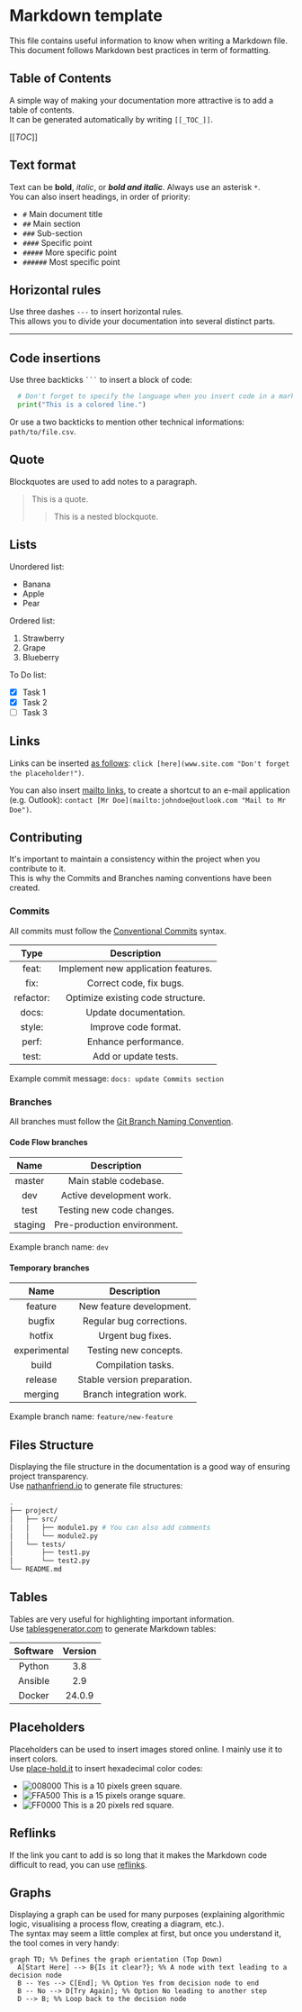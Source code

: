 # Markdown template

This file contains useful information to know when writing a Markdown file.  
This document follows Markdown best practices in term of formatting.  

## Table of Contents

A simple way of making your documentation more attractive is to add a table of contents.  
It can be generated automatically by writing `[[_TOC_]]`.

[[_TOC_]]

## Text format

Text can be **bold**, *italic*, or ***bold and italic***. Always use an asterisk `*`.  
You can also insert headings, in order of priority:

- `#` Main document title
- `##` Main section
- `###` Sub-section
- `####` Specific point
- `#####` More specific point
- `######` Most specific point

## Horizontal rules

Use three dashes `---` to insert horizontal rules.  
This allows you to divide your documentation into several distinct parts.

---

## Code insertions

Use three backticks `` ``` `` to insert a block of code:

```python
  # Don't forget to specify the language when you insert code in a markdown file:
  print("This is a colored line.")
```

Or use a two backticks to mention other technical informations: `path/to/file.csv`.

## Quote

Blockquotes are used to add notes to a paragraph.

>This is a quote.
>>This is a nested blockquote.

## Lists

Unordered list:

- Banana
- Apple
- Pear

Ordered list:

1. Strawberry
2. Grape
3. Blueberry

To Do list:

- [x] Task 1
- [x] Task 2
- [ ] Task 3

## Links

Links can be inserted [as follows](www.google.com "Direct link to Google.com"): `click [here](www.site.com "Don't forget the placeholder!")`.

You can also insert [mailto links](mailto:user@outlook.com "Mail to user"), to create a shortcut to an e-mail application (e.g. Outlook): `contact [Mr Doe](mailto:johndoe@outlook.com "Mail to Mr Doe")`.

## Contributing

It's important to maintain a consistency within the project when you contribute to it.  
This is why the Commits and Branches naming conventions have been created.

### Commits

All commits must follow the [Conventional Commits](https://www.conventionalcommits.org/en/v1.0.0/) syntax.  

|  **Type** |           **Description**           |
|:---------:|:-----------------------------------:|
|   feat:   | Implement new application features. |
|    fix:   |       Correct code, fix bugs.       |
| refactor: |  Optimize existing code structure.  |
|   docs:   |        Update documentation.        |
|   style:  |         Improve code format.        |
|   perf:   |         Enhance performance.        |
|   test:   |         Add or update tests.        |

Example commit message: `docs: update Commits section`

### Branches

All branches must follow the [Git Branch Naming Convention](https://dev.to/couchcamote/git-branching-name-convention-cch).

#### Code Flow branches

| **Name** |       **Description**       |
|:--------:|:---------------------------:|
|  master  |    Main stable codebase.    |
|    dev   |   Active development work.  |
|   test   |  Testing new code changes.  |
|  staging | Pre-production environment. |

Example branch name: `dev`

#### Temporary branches

|   **Name**   |       **Description**       |
|:------------:|:---------------------------:|
|    feature   |   New feature development.  |
|    bugfix    |   Regular bug corrections.  |
|    hotfix    |      Urgent bug fixes.      |
| experimental |    Testing new concepts.    |
|     build    |      Compilation tasks.     |
|    release   | Stable version preparation. |
|    merging   |   Branch integration work.  |

Example branch name: `feature/new-feature`

## Files Structure

Displaying the file structure in the documentation is a good way of ensuring project transparency.  
Use [nathanfriend.io](https://tree.nathanfriend.io/, "ASCII Tree") to generate file structures:

```bash
.
├── project/
│   ├── src/
│   │   ├── module1.py # You can also add comments
│   │   └── module2.py
│   └── tests/
│       ├── test1.py
│       └── test2.py
└── README.md
```

## Tables

Tables are very useful for highlighting important information.  
Use [tablesgenerator.com](https://www.tablesgenerator.com/markdown_tables#) to generate Markdown tables:

|  **Software**  | **Version** |
|:--------------:|:-----------:|
|     Python     |     3.8     |
|     Ansible    |     2.9     |
|     Docker     |   24.0.9    |

## Placeholders

Placeholders can be used to insert images stored online. I mainly use it to insert colors.   
Use [place-hold.it](https://place-hold.it/) to insert hexadecimal color codes:

- ![008000](https://place-hold.it/10/008000/008000 "Green") This is a 10 pixels green square.
- ![FFA500](https://place-hold.it/15/FFA500/FFA500 "Orange") This is a 15 pixels orange square.
- ![FF0000](https://place-hold.it/20/FF0000/FF0000 "Red") This is a 20 pixels red square.

## Reflinks

If the link you cant to add is so long that it makes the Markdown code difficult to read, you can use [reflinks][like this].

[like this]: www.google.com/ThisIsAnUsefulFeature/EspeciallyWhenTheLinkIs4LinesLong/ThisLinkIsVeryLongIsntIt/? "Placeholder can also be inserted in reflinks !"

## Graphs

Displaying a graph can be used for many purposes (explaining algorithmic logic, visualising a process flow, creating a diagram, etc.).  
The syntax may seem a little complex at first, but once you understand it, the tool comes in very handy:  

```mermaid
graph TD; %% Defines the graph orientation (Top Down)
  A[Start Here] --> B{Is it clear?}; %% A node with text leading to a decision node
  B -- Yes --> C[End]; %% Option Yes from decision node to end
  B -- No --> D[Try Again]; %% Option No leading to another step
  D --> B; %% Loop back to the decision node
```
